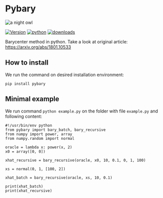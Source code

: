 Pybary
========

![a night owl](https://github.com/quivero/eule/blob/master/images/pybary-tiny.png?raw=true)

[![Version](https://img.shields.io/pypi/v/pybary.svg)](https://pypi.python.org/pypi/pybary)
[![python](https://img.shields.io/pypi/pyversions/pybary.svg)](https://pypi.org/project/pybary/)
[![downloads](https://img.shields.io/pypi/dm/pybary)](https://pypi.org/project/pybary/)

Barycenter method in python. Take a look at original article: https://arxiv.org/abs/1801.10533

How to install
----------------

We run the command on desired installation environment:

``` {.bash}
pip install pybary
```

Minimal example
----------------

We run command `python example.py` on the folder with file `example.py` and following content:

``` {.python}
#!/usr/bin/env python
from pybary import bary_batch, bary_recursive
from numpy import power, array
from numpy.random import normal

oracle = lambda x: power(x, 2)
x0 = array([0, 0])

xhat_recursive = bary_recursive(oracle, x0, 10, 0.1, 0, 1, 100)

xs = normal(0, 1, [100, 2])

xhat_batch = bary_recursive(oracle, xs, 10, 0.1)

print(xhat_batch)
print(xhat_recursive)
```
